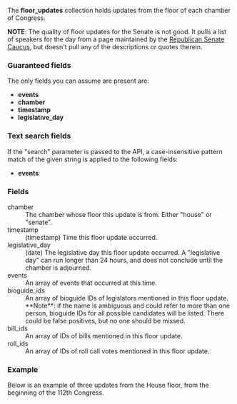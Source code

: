 The **floor_updates** collection holds updates from the floor of each chamber of Congress.

**NOTE**: The quality of floor updates for the Senate is not good. It pulls a list of speakers for the day from a page maintained by the [Republican Senate Caucus](http://republican.senate.gov/public/index.cfm?FuseAction=FloorUpdates.Home), but doesn't pull any of the descriptions or quotes therein.

### Guaranteed fields

The only fields you can assume are present are:

* **events**
* **chamber**
* **timestamp**
* **legislative_day**

### Text search fields

If the "search" parameter is passed to the API, a case-insensitive pattern match of the given string is applied to the following fields:

* **events**

### Fields

<dt>chamber</dt>
<dd>The chamber whose floor this update is from. Either "house" or "senate".</dd>

<dt>timestamp</dt>
<dd>(timestamp) Time this floor update occurred.</dd>

<dt>legislative_day</dt>
<dd>(date) The legislative day this floor update occurred. A "legislative day" can run longer than 24 hours, and does not conclude until the chamber is adjourned.</dd>

<dt>events</dt>
<dd>An array of events that occurred at this time.</dd>

<dt>bioguide_ids</dt>
<dd>An array of bioguide IDs of legislators mentioned in this floor update. **Note**: if the name is ambiguous and could refer to more than one person, bioguide IDs for all possible candidates will be listed. There could be false positives, but no one should be missed.</dd>

<dt>bill_ids</dt>
<dd>An array of IDs of bills mentioned in this floor update.</dd>

<dt>roll_ids</dt>
<dd>An array of IDs of roll call votes mentioned in this floor update.</dd>

### Example

Below is an example of three updates from the House floor, from the beginning of the 112th Congress.

<script src="https://gist.github.com/773645.js?file=floor_updates.json"></script>